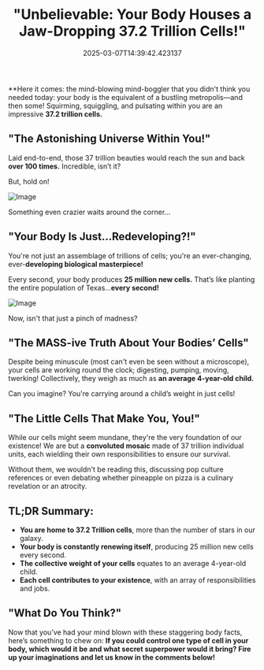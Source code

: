 ﻿---
categories:
- Science
date: '2025-03-07T14:39:42.423137'
draft: false
excerpt: '"Discover the awe-inspiring scale of the human body, with enough cells to
  reach the sun and back over 100 times! Uncover more fascinating body facts in our
  latest blog post."'
featured_image: /images/cfa7d49103-20250307142602-0.jpg
subcategories:
- Human Biology
title: '"Unbelievable: Your Body Houses a Jaw-Dropping 37.2 Trillion Cells!"'

---



**Here it comes: the mind-blowing mind-boggler that you didn't think you needed today: your body is the equivalent of a bustling metropolis—and then some! Squirming, squiggling, and pulsating within you are an impressive **37.2 trillion cells.**

## "The Astonishing Universe Within You!"
Laid end-to-end, those 37 trillion beauties would reach the sun and back **over 100 times.** Incredible, isn’t it? 

But, hold on! 

![Image](/images/cfa7d49103-20250307142634-1.jpg)

Something even crazier waits around the corner...

## "Your Body Is Just...Redeveloping?!"
You're not just an assemblage of trillions of cells; you're an ever-changing, ever-**developing biological masterpiece!**

Every second, your body produces **25 million new cells.** That’s like planting the entire population of Texas…**every second!**

![Image](/images/cfa7d49103-20250307142711-2.jpg)

Now, isn't that just a pinch of madness?

## "The MASS-ive Truth About Your Bodies’ Cells"
Despite being minuscule (most can't even be seen without a microscope), your cells are working round the clock; digesting, pumping, moving, twerking! Collectively, they weigh as much as **an average 4-year-old child.** 

Can you imagine? You're carrying around a child’s weight in just cells!

## "The Little Cells That Make You, You!"
While our cells might seem mundane, they're the very foundation of our existence! We are but a **convoluted mosaic** made of 37 trillion individual units, each wielding their own responsibilities to ensure our survival. 

Without them, we wouldn't be reading this, discussing pop culture references or even debating whether pineapple on pizza is a culinary revelation or an atrocity.

## TL;DR Summary:
- **You are home to 37.2 Trillion cells**, more than the number of stars in our galaxy.
- **Your body is constantly renewing itself**, producing 25 million new cells every second.
- **The collective weight of your cells** equates to an average 4-year-old child.
- **Each cell contributes to your existence**, with an array of responsibilities and jobs.

## "What Do You Think?"
Now that you’ve had your mind blown with these staggering body facts, here’s something to chew on:
**If you could control one type of cell in your body, which would it be and what secret superpower would it bring? Fire up your imaginations and let us know in the comments below!**
